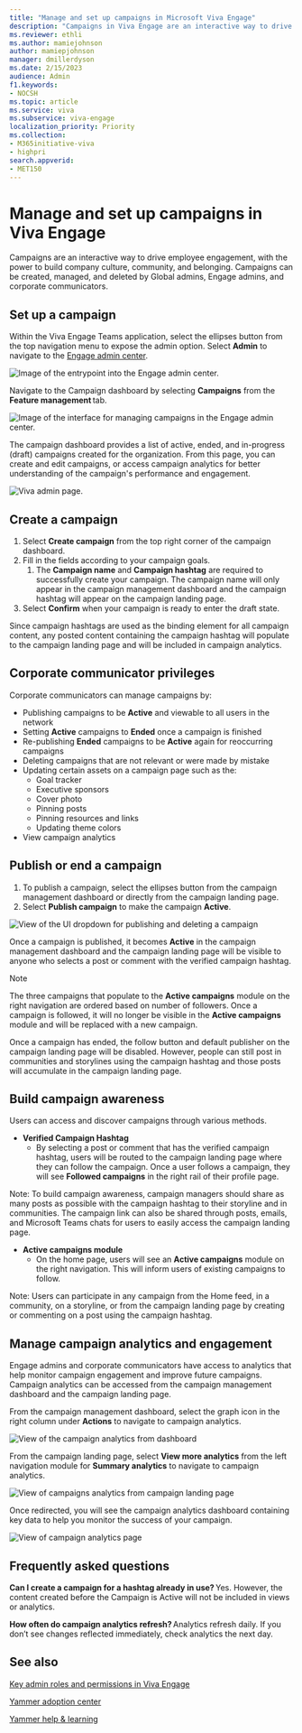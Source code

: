 ```yaml
---
title: "Manage and set up campaigns in Microsoft Viva Engage"
description: "Campaigns in Viva Engage are an interactive way to drive employee engagement, with the power to build company culture, community, and belonging."
ms.reviewer: ethli
ms.author: mamiejohnson
author: mamiepjohnson
manager: dmillerdyson
ms.date: 2/15/2023
audience: Admin
f1.keywords:
- NOCSH
ms.topic: article
ms.service: viva
ms.subservice: viva-engage
localization_priority: Priority
ms.collection:  
- M365initiative-viva
- highpri
search.appverid:
- MET150
---
```


# Manage and set up campaigns in Viva Engage

Campaigns are an interactive way to drive employee engagement, with the power to build company culture, community, and belonging. Campaigns can be created, managed, and deleted by Global admins, Engage admins, and corporate communicators. 

## Set up a campaign

Within the Viva Engage Teams application, select the ellipses button from the top navigation menu to expose the admin option. Select **Admin** to navigate to the [Engage admin center](/Viva/engage/eac-as-access-eac.md).

![Image of the entrypoint into the Engage admin center.](/Viva/media/engage/admin/admin-entrypoint.png)

Navigate to the Campaign dashboard by selecting **Campaigns** from the **Feature management** tab.

![Image of the interface for managing campaigns in the Engage admin center.](/Viva/media/engage/admin/campaigns-eac.png)

The campaign dashboard provides a list of active, ended, and in-progress (draft) campaigns created for the organization. From this page, you can create and edit campaigns, or access campaign analytics for better understanding of the campaign's performance and engagement.

![Viva admin page.](/Viva/media/engage/admin/campaign-dashboard.png)

## Create a campaign

1. Select **Create campaign** from the top right corner of the campaign dashboard.
2. Fill in the fields according to your campaign goals. 
    1. The **Campaign name** and **Campaign hashtag** are required to successfully create your campaign. The campaign name will only appear in the campaign management dashboard and the campaign hashtag will appear on the campaign landing page.
3. Select **Confirm** when your campaign is ready to enter the draft state.

Since campaign hashtags are used as the binding element for all campaign content, any posted content containing the campaign hashtag will populate to the campaign landing page and will be included in campaign analytics.  

## Corporate communicator privileges

Corporate communicators can manage campaigns by:
- Publishing campaigns to be **Active** and viewable to all users in the network
- Setting **Active** campaigns to **Ended** once a campaign is finished
- Re-publishing **Ended** campaigns to be **Active** again for reoccurring campaigns
- Deleting campaigns that are not relevant or were made by mistake
- Updating certain assets on a campaign page such as the:
    - Goal tracker  
    - Executive sponsors
    - Cover photo
    - Pinning posts
    - Pinning resources and links
    - Updating theme colors
- View campaign analytics

## Publish or end a campaign

1. To publish a campaign, select the ellipses button from the campaign management dashboard or directly from the campaign landing page.
2. Select **Publish campaign** to make the campaign **Active**.

![View of the UI dropdown for publishing and deleting a campaign](/Viva/media/engage/campaigns/publish-campaign-button.png)

Once a campaign is published, it becomes **Active** in the campaign management dashboard and the campaign landing page will be visible to anyone who selects a post or comment with the verified campaign hashtag.

> [!NOTE]
> The three campaigns that populate to the **Active campaigns** module on the right navigation are ordered based on number of followers. Once a campaign is followed, it will no longer be visible in the **Active campaigns** module and will be replaced with a new campaign.  

Once a campaign has ended, the follow button and default publisher on the campaign landing page will be disabled. However, people can still post in communities and storylines using the campaign hashtag and those posts will accumulate in the campaign landing page.

## Build campaign awareness  

Users can access and discover campaigns through various methods.  

- **Verified Campaign Hashtag**
    - By selecting a post or comment that has the verified campaign hashtag, users will be routed to the campaign landing page where they can follow the campaign. Once a user follows a campaign, they will see **Followed campaigns** in the right rail of their profile page.  

Note: To build campaign awareness, campaign managers should share as many posts as possible with the campaign hashtag to their storyline and in communities. The campaign link can also be shared through posts, emails, and Microsoft Teams chats for users to easily access the campaign landing page.

- **Active campaigns module**
    - On the home page, users will see an **Active campaigns** module on the right navigation. This will inform users of existing campaigns to follow.  

Note: Users can participate in any campaign from the Home feed, in a community, on a storyline, or from the campaign landing page by creating or commenting on a post using the campaign hashtag.

## Manage campaign analytics and engagement

Engage admins and corporate communicators have access to analytics that help monitor campaign engagement and improve future campaigns. Campaign analytics can be accessed from the campaign management dashboard and the campaign landing page.  

From the campaign management dashboard, select the graph icon in the right column under **Actions** to navigate to campaign analytics.

![View of the campaign analytics from dashboard](/Viva/media/engage/campaigns/manage-campaign-analytics-from-dashboard.png)

From the campaign landing page, select **View more analytics** from the left navigation module for **Summary analytics** to navigate to campaign analytics.

![View of campaigns analytics from campaign landing page](/Viva/media/engage/campaigns/manage-campaign-analytics-from-lp.png)

Once redirected, you will see the campaign analytics dashboard containing key data to help you monitor the success of your campaign.

![View of campaign analytics page](/Viva/media/engage/campaigns/campaign-analytics-updated.png)

## Frequently asked questions

**Can I create a campaign for a hashtag already in use?** Yes. However, the content created before the Campaign is Active will not be included in views or analytics.  

**How often do campaign analytics refresh?** Analytics refresh daily. If you don’t see changes reflected immediately, check analytics the next day.

## See also

[Key admin roles and permissions in Viva Engage](/viva/engage/eac-key-admin-roles-permissions.md)

[Yammer adoption center](https://adoption.microsoft.com/yammer/)

[Yammer help & learning](https://support.microsoft.com/yammer)

>